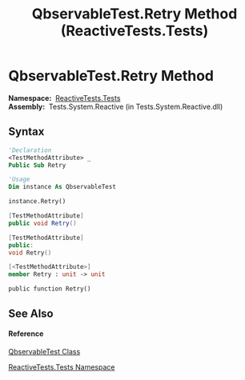 ﻿---
title: QbservableTest.Retry Method  (ReactiveTests.Tests)
TOCTitle: Retry Method
ms:assetid: M:ReactiveTests.Tests.QbservableTest.Retry
ms:mtpsurl: https://msdn.microsoft.com/en-us/library/reactivetests.tests.qbservabletest.retry(v=VS.103)
ms:contentKeyID: 36621127
ms.date: 06/28/2011
mtps_version: v=VS.103
f1_keywords:
- ReactiveTests.Tests.QbservableTest.Retry
dev_langs:
- CSharp
- JScript
- VB
- FSharp
- c++
---

# QbservableTest.Retry Method

**Namespace:**  [ReactiveTests.Tests](hh289046\(v=vs.103\).md)  
**Assembly:**  Tests.System.Reactive (in Tests.System.Reactive.dll)

## Syntax

``` vb
'Declaration
<TestMethodAttribute> _
Public Sub Retry
```

``` vb
'Usage
Dim instance As QbservableTest

instance.Retry()
```

``` csharp
[TestMethodAttribute]
public void Retry()
```

``` c++
[TestMethodAttribute]
public:
void Retry()
```

``` fsharp
[<TestMethodAttribute>]
member Retry : unit -> unit 
```

``` jscript
public function Retry()
```

## See Also

#### Reference

[QbservableTest Class](hh315250\(v=vs.103\).md)

[ReactiveTests.Tests Namespace](hh289046\(v=vs.103\).md)

